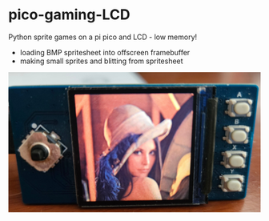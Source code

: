 # pico-gaming-LCD
Python sprite games on a pi pico and LCD - low memory!

- loading BMP spritesheet into offscreen framebuffer
- making small sprites and blitting from spritesheet 

![](lena.jpg)
